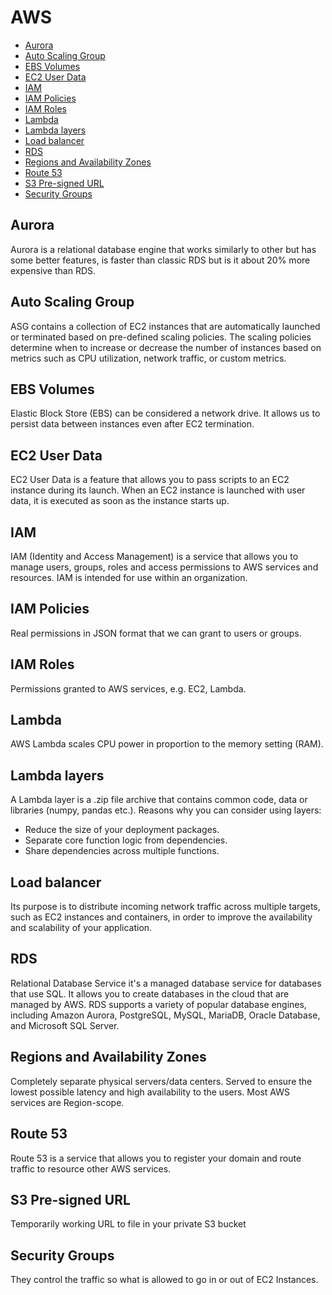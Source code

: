 # AWS
- [Aurora](#aurora)
- [Auto Scaling Group](#auto_scaling_group)
- [EBS Volumes](#ebs_volumes)
- [EC2 User Data](#ec2_user_data)
- [IAM](#iam)
- [IAM Policies](#iam_policies)
- [IAM Roles](#iam_roles)
- [Lambda](#lambda)
- [Lambda layers](#lambda_layers)
- [Load balancer](#load-balancer)
- [RDS](#rds)
- [Regions and Availability Zones](#regions_and_availability_zones)
- [Route 53](#route_53)
- [S3 Pre-signed URL](#s3_pre_signed_url)
- [Security Groups](#security_groups)

## Aurora <a name="aurora"></a>
Aurora is a relational database engine that works similarly to other but has some better features, is faster than classic RDS but is it about 20% more expensive than RDS.

## Auto Scaling Group <a name="auto_scaling_group"></a>
ASG contains a collection of EC2 instances that are automatically launched or terminated based on pre-defined scaling policies. The scaling policies determine when to increase or decrease the number of instances based on metrics such as CPU utilization, network traffic, or custom metrics.

## EBS Volumes <a name="ebs_volumes"></a>
Elastic Block Store (EBS) can be considered a network drive. It allows us to persist data between instances even after EC2 termination.
## EC2 User Data <a name="ec2_user_data"></a>
EC2 User Data is a feature that allows you to pass scripts to an EC2 instance during its launch. When an EC2 instance is launched with user data, it is executed as soon as the instance starts up. 

## IAM <a name="iam"></a>
IAM (Identity and Access Management) is a service that allows you to manage users, groups, roles and access permissions to AWS services and resources. IAM is intended for use within an organization.

## IAM Policies <a name="iam_policies"></a>
Real permissions in JSON format that we can grant to users or groups.

## IAM Roles <a name="iam_roles"></a>
Permissions granted to AWS services, e.g. EC2, Lambda.

## Lambda <a name="lambda"></a>
AWS Lambda scales CPU power in proportion to the memory setting (RAM).

## Lambda layers <a name="lambda_layers"></a>
A Lambda layer is a .zip file archive that contains common code, data or libraries (numpy, pandas etc.). Reasons why you can consider using layers:
- Reduce the size of your deployment packages.
- Separate core function logic from dependencies.
- Share dependencies across multiple functions.

## Load balancer <a name="load_balancer"></a>
Its purpose is to distribute incoming network traffic across multiple targets, such as EC2 instances and containers, in order to improve the availability and scalability of your application.

## RDS <a name="rds"></a>
Relational Database Service it's a managed database service for databases that use SQL. It allows you to create databases in the cloud that are managed by AWS. RDS supports a variety of popular database engines, including Amazon Aurora, PostgreSQL, MySQL, MariaDB, Oracle Database, and Microsoft SQL Server.

## Regions and Availability Zones <a name="regions_and_availability_zones"></a>
Completely separate physical servers/data centers. Served to ensure the lowest possible latency and high availability to the users. Most AWS services are Region-scope.

## Route 53 <a name="route_53"></a>
Route 53 is a service that allows you to register your domain and route traffic to resource other AWS services.

## S3 Pre-signed URL <a name="s3_pre_signed_url"></a>
Temporarily working URL to file in your private S3 bucket

## Security Groups <a name="security_groups"></a>
They control the traffic so what is allowed to go in or out of EC2 Instances.
